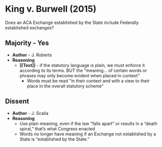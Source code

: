 # King v. Burwell (2015)
Does an ACA Exchange established by the State include Federally established exchanges?

## Majority - Yes
* **Author** - J. Roberts
* **Reasoning**
	* **[[Text]]** - if the statutory language is plain, we must enforce it according to its terms. BUT the "meaning... of certain words or phrases may only become evident when placed in context"
		* Words must be read "in their context and with a view to their place in the overall statutory scheme"

## Dissent
* **Author** - J. Scalia
* **Reasoning**
	* Use plain meaning, even if the law “falls apart” or results in a “death spiral,” that’s what Congress enacted
	* Words no longer have meaning if an Exchange not established by a State is “established by the State.”

